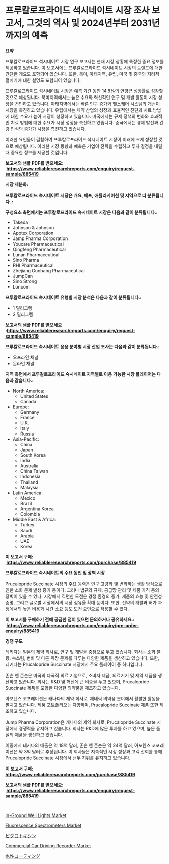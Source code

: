 <p><h1>프루칼로프라이드 석시네이트 시장 조사 보고서, 그것의 역사 및 2024년부터 2031년까지의 예측</h1></p><p><strong>요약</strong></p>
<p><p>프루칼로프라이드 석시네이트 시장 연구 보고서는 현재 시장 상황에 특정한 중요 정보를 제공하고 있습니다. 이 보고서에는 프루칼로프라이드 석시네이트 시장의 트렌드에 대한 간단한 개요도 포함되어 있습니다. 또한, 북미, 아태지역, 유럽, 미국 및 중국의 지리적 펼치기에 대한 설명도 포함되어 있습니다.</p><p>프루칼로프라이드 석시네이트 시장은 예측 기간 동안 14.8%의 연평균 성장률로 성장할 것으로 예상됩니다. 북미지역에서는 높은 수요와 혁신적인 연구 및 개발 활동이 시장 성장을 견인하고 있습니다. 아태지역에서는 빠른 인구 증가와 헬스케어 시스템의 개선이 시장을 촉진하고 있습니다. 유럽에서는 제약 산업의 성장과 효율적인 진단과 치료 방법에 대한 수요가 높아 시장이 성장하고 있습니다. 미국에서는 규제 정책의 변화와 효과적인 치료 방법에 대한 수요가 시장 성장을 촉진하고 있습니다. 중국에서는 경제 발전과 건강 인식의 증가가 시장을 촉진하고 있습니다.</p><p>이러한 요인들이 결합하여 프루칼로프라이드 석시네이트 시장이 미래에 크게 성장할 것으로 예상됩니다. 이러한 시장 동향과 예측은 기업이 전략을 수립하고 투자 결정을 내릴 때 중요한 정보를 제공할 것입니다.</p></p>
<p><strong>보고서의 샘플 PDF를 받으세요: &nbsp;<a href="https://www.reliableresearchreports.com/enquiry/request-sample/885419">https://www.reliableresearchreports.com/enquiry/request-sample/885419</a></strong></p>
<p><strong>시장 세분화:</strong></p>
<p><strong> 프루칼로프라이드 숙시네이트 시장은 개요, 배포, 애플리케이션 및 지역으로 더 분류됩니다. :</strong></p>
<p><strong>구성요소 측면에서는 프루칼로프라이드 숙시네이트 시장은 다음과 같이 분류됩니다.:</strong></p>
<p><ul><li>Takeda</li><li>Johnson & Johnson</li><li>Apotex Corporation</li><li>Jamp Pharma Corporation</li><li>Youcare Pharmaceutical</li><li>Qingfeng Pharmaceutical</li><li>Lunan Pharmaceutical</li><li>Sino Pharma</li><li>RHI Pharmaceutical</li><li>Zhejiang Guobang Pharmaceutical</li><li>JumpCan</li><li>Sino Strong</li><li>Loncom</li></ul></p>
<p><strong> 프루칼로프라이드 숙시네이트 유형별 시장 분석은 다음과 같이 분류됩니다.:</strong></p>
<p><ul><li>1 밀리그램</li><li>2 밀리그램</li></ul></p>
<p><strong>보고서의 샘플 PDF를 받으세요 :<a href="https://www.reliableresearchreports.com/enquiry/request-sample/885419">https://www.reliableresearchreports.com/enquiry/request-sample/885419</a></strong></p>
<p><strong> 프루칼로프라이드 숙시네이트 응용 분야별 시장 산업 조사는 다음과 같이 분류됩니다.:</strong></p>
<p><ul><li>오프라인 채널</li><li>온라인 채널</li></ul></p>
<p><strong>지역 측면에서 프루칼로프라이드 숙시네이트 지역별로 이용 가능한 시장 플레이어는 다음과 같습니다.:</strong></p>
<p><ul>
    <li>
        North America:
        <ul>
            <li>United States</li>
            <li>Canada</li>
        </ul>
    </li>
    <li>
        Europe:
        <ul>
            <li>Germany</li>
            <li>France</li>
            <li>U.K.</li>
            <li>Italy</li>
            <li>Russia</li>
        </ul>
    </li>
    <li>
        Asia-Pacific:
        <ul>
            <li>China</li>
            <li>Japan</li>
            <li>South Korea</li>
            <li>India</li>
            <li>Australia</li>
            <li>China Taiwan</li>
            <li>Indonesia</li>
            <li>Thailand</li>
            <li>Malaysia</li>
        </ul>
    </li>
    <li>
        Latin America:
        <ul>
            <li>Mexico</li>
            <li>Brazil</li>
            <li>Argentina Korea</li>
            <li>Colombia</li>
        </ul>
    </li>
    <li>
        Middle East & Africa:
        <ul>
            <li>Turkey</li>
            <li>Saudi</li>
            <li>Arabia</li>
            <li>UAE</li>
            <li>Korea</li>
        </ul>
    </li>
    </ul></p>
<p><strong>이 보고서 구매: &nbsp;<a href="https://www.reliableresearchreports.com/purchase/885419">https://www.reliableresearchreports.com/purchase/885419</a></strong></p>
<p><strong>프루칼로프라이드 숙시네이트의 주요 동인 및 장벽 시장</strong></p>
<p><p>Prucalopride Succinate 시장의 주요 동력은 인구 고령화 및 변화하는 생활 방식으로 인한 소화 문제 발생 증가 등이다. 그러나 법규와 규제, 공급망 관리 및 제품 가격 등의 장벽이 있을 수 있다. 시장에서 직면한 도전은 경쟁 환경의 증가, 제품의 효능 및 안전성 증명, 그리고 글로벌 시장에서의 시장 점유율 확대 등이다. 또한, 신약의 개발과 허가 과정에서의 높은 비용과 시간 소요 등도 도전 요인으로 작용할 수 있다.</p></p>
<p><strong>이 보고서를 구매하기 전에 궁금한 점이 있으면 문의하거나 공유하세요.: &nbsp;<a href="https://www.reliableresearchreports.com/enquiry/pre-order-enquiry/885419">https://www.reliableresearchreports.com/enquiry/pre-order-enquiry/885419</a></strong></p>
<p><strong>경쟁 구도</strong></p>
<p><p>테키다는 일본의 제약 회사로, 연구 및 개발을 중점으로 두고 있습니다. 회사는 소화 불량, 속쓰림, 변비 및 다른 위장 문제를 다루는 다양한 제품을 생산하고 있습니다. 또한, 테키다는 Prucalopride Succinate 시장에서 주요 플레이어 중 하나입니다.</p><p>존슨 앤 존슨은 미국의 다국적 의료 기업으로, 소비자 제품, 의료기기 및 제약 제품을 생산하고 있습니다. 회사는 R&D 및 혁신에 큰 비중을 두고 있으며, Prucalopride Succinate 제품을 포함한 다양한 의약품을 제조하고 있습니다.</p><p>아포텐스 코포레이션은 캐나다의 제약 회사로, 제네릭 의약품 분야에서 활발한 활동을 펼치고 있습니다. 제품 포트폴리오는 다양하며, Prucalopride Succinate 제품 또한 제조하고 있습니다.</p><p>Jump Pharma Corporation은 캐나다의 제약 회사로, Prucalopride Succinate 시장에서 경쟁력을 유지하고 있습니다. 회사는 R&D에 많은 투자를 하고 있으며, 높은 품질의 제품을 생산하고 있습니다.</p><p>이중에서 테키다의 매출은 약 18억 달러, 존슨 앤 존슨은 약 24억 달러, 아포텐스 코포레이션은 약 3억 달러로 추정됩니다. 이 회사들은 지속적인 시장 성장과 고객 신뢰를 통해 Prucalopride Succinate 시장에서 선두 지위를 유지하고 있습니다.</p></p>
<p><strong>이 보고서 구매: &nbsp; <a href="https://www.reliableresearchreports.com/purchase/885419">https://www.reliableresearchreports.com/purchase/885419</a></strong></p>
<p><strong>보고서의 샘플 PDF를 받으세요: &nbsp;<a href="https://www.reliableresearchreports.com/enquiry/request-sample/885419">https://www.reliableresearchreports.com/enquiry/request-sample/885419</a></strong><strong></strong></p>
<p>&nbsp;</p>
<p><p><a href="https://issuu.com/reportprime-2/docs/in-ground-well-lights-market-size-2030.pptx">In-Ground Well Lights Market</a></p><p><a href="https://view.publitas.com/reportprime-1/fluorescence-spectrometers-market-challenges-opportunities-and-growth-drivers-and-major-market-players-forecasted-for-period-from-2024-2031/">Fluorescence Spectrometers Market</a></p><p><a href="https://medium.com/@barrycuda1974/%E3%83%94%E3%82%AF%E3%83%AD%E3%83%88%E3%82%AD%E3%82%B7%E3%83%B3%E5%B8%82%E5%A0%B4%E8%A6%8F%E6%A8%A1-cagr-%E3%83%88%E3%83%AC%E3%83%B3%E3%83%89-2024%E5%B9%B4-2030%E5%B9%B4-6e0bf43b945d">ピクロトキシン</a></p><p><a href="https://ivy-potential-64b.notion.site/Commercial-Car-Driving-Recorder-Market-Size-Evaluating-its-Market-Trends-Growth-and-Projections-2-136004bee37c4e15be7a80c9814b8483">Commercial Car Driving Recorder Market</a></p><p><a href="https://github.com/dzy793153605/Market-Research-Report-List-1/blob/main/65182825257.md">水性コーティング</a></p></p>